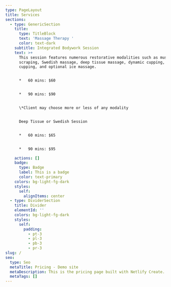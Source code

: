 ```yaml
---
type: PageLayout
title: Services
sections:
  - type: GenericSection
    title:
      type: TitleBlock
      text: 'Massage Therapy '
      color: text-dark
    subtitle: Integrated Bodywork Session
    text: >+
      This session features numerous restorative modalities such as muscle
      scraping, Swedish massage, deep tissue massage, dynamic cupping, active
      cupping, and optional ice massage.


      *   60 mins: $60


      *   90 mins: $90


      \*Client may choose more or less of any modality


      Deep Tissue or Swedish Session


      *   60 mins: $65


      *   90 mins: $95

    actions: []
    badge:
      type: Badge
      label: This is a badge
      color: text-primary
    colors: bg-light-fg-dark
    styles:
      self:
        alignItems: center
  - type: DividerSection
    title: Divider
    elementId: ''
    colors: bg-light-fg-dark
    styles:
      self:
        padding:
          - pt-3
          - pl-3
          - pb-3
          - pr-3
slug: /
seo:
  type: Seo
  metaTitle: Pricing - Demo site
  metaDescription: This is the pricing page built with Netlify Create.
  metaTags: []
---
```

